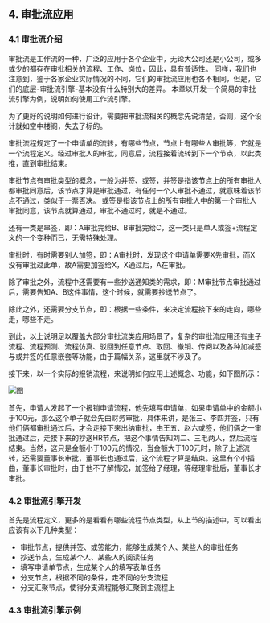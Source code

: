 ## 4. 审批流应用

### 4.1 审批流介绍

审批流是工作流的一种，广泛的应用于各个企业中，无论大公司还是小公司，或多或少的都存在审批相关的流程、工作、岗位，因此，具有普适性。
同样，我们也注意到，鉴于各家企业实际情况的不同，它们的审批流应用也各不相同，但是，它们的底层-审批流引擎-基本没有什么特别大的差异。
本章以开发一个简易的审批流引擎为例，说明如何使用工作流引擎。


为了更好的说明如何进行设计，需要把审批流相关的概念先说清楚，否则，这个设计就如空中楼阁，失去了标的。

审批流程规定了一个申请单的流转，有哪些节点，节点上有哪些人审批等，它就是一个流程定义。经过审批人的审批，同意后，流程接着流转到下一个节点，以此类推，直到审批结束。

审批节点有审批类型的概念，一般为并签、或签，并签是指该节点上的所有审批人都审批同意后，该节点才算是审批通过，有任何一个人审批不通过，就意味着该节点不通过，类似于一票否决。
或签是指该节点上的所有审批人中的第一个审批人审批同意，该节点就算通过，审批不通过时，就是不通过。

还有一类是串签，即：A审批完给B、B审批完给C，这一类只是单人或签+流程定义的一个变种而已，无需特殊处理。

审批时，有时需要别人加签，即：A审批时，发现这个申请单需要X先审批，而X没有审批过此单，故A需要加签给X，X通过后，A在审批。

除了审批之外，流程中还需要有一些抄送通知类的需求，即：M审批节点审批通过后，需要告知A、B这件事情，这个时候，就需要抄送节点了。

除此之外，还需要分支节点，即：根据一些条件，来决定流程接下来的走向，哪些走，哪些不走。


到此，以上说明足以覆盖大部分审批流类应用场景了，复杂的审批流应用还有主子流程、流程预测、流程仿真、驳回到任意节点、取回、撤销、传阅以及各种加减签与或并签的任意嵌套等功能，由于篇幅关系，这里就不涉及了。

接下来，以一个实际的报销流程，来说明如何应用上述概念、功能，如下图所示：

![图](http://assets.processon.com/chart_image/61d652897d9c0836570eb72f.png)


首先，申请人发起了一个报销申请流程，他先填写申请单，如果申请单中的金额小于100元，那么这个单子就会先由财务审批，具体来讲，是张三、李四并签，只有他们俩都审批通过后，才会走接下来出纳审批，由王五、赵六或签，他们俩之一审批通过后，走接下来的抄送HR节点，把这个事情告知刘二、三毛两人，然后流程结束。当然，这只是金额小于100元的情况，当金额大于100元时，除了上述流转，还需要董事长审批，董事长也通过后，这个流程才算是结束。这里有个小插曲，董事长审批时，由于他不了解情况，加签给了经理，等经理审批后，董事长才审批。




### 4.2 审批流引擎开发

首先是流程定义，更多的是看看有哪些流程节点类型，从上节的描述中，可以看出应该有以下几种类型：

* 审批节点，提供并签、或签能力，能够生成某个人、某些人的审批任务
* 抄送节点，生成某个人、某些人的阅读任务
* 填写申请单节点，生成某个人的填写表单任务
* 分支节点，根据不同的条件，走不同的分支流程
* 分支汇聚节点，使得分支流程能够汇聚到主流程上


### 4.3 审批流引擎示例